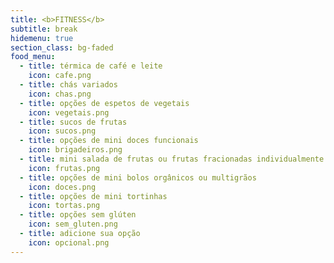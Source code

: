 ```yaml
---
title: <b>FITNESS</b>
subtitle: break
hidemenu: true
section_class: bg-faded
food_menu:
  - title: térmica de café e leite
    icon: cafe.png
  - title: chás variados
    icon: chas.png
  - title: opções de espetos de vegetais
    icon: vegetais.png
  - title: sucos de frutas
    icon: sucos.png
  - title: opções de mini doces funcionais
    icon: brigadeiros.png
  - title: mini salada de frutas ou frutas fracionadas individualmente
    icon: frutas.png
  - title: opções de mini bolos orgânicos ou multigrãos
    icon: doces.png
  - title: opções de mini tortinhas
    icon: tortas.png
  - title: opções sem glúten
    icon: sem_gluten.png
  - title: adicione sua opção
    icon: opcional.png
---
```

